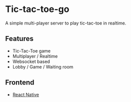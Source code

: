 # Tic-tac-toe-go

A simple multi-player server to play tic-tac-toe in realtime.

## Features

- Tic-Tac-Toe game
- Multiplayer / Realtime
- Websocket based
- Lobby / Game / Waiting room

## Frontend

- [React Native](https://github.com/morintd/react-native-animations/tree/main/tictactoern)